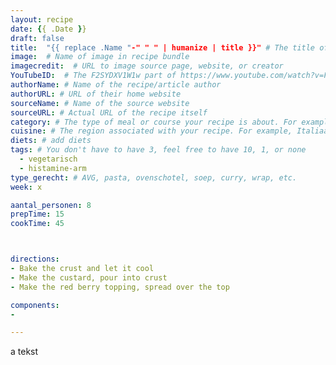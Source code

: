 ```yaml
---
layout: recipe
date: {{ .Date }}
draft: false
title:  "{{ replace .Name "-" " " | humanize | title }}" # The title of your awesome recipe
image:  # Name of image in recipe bundle
imagecredit:  # URL to image source page, website, or creator
YouTubeID:  # The F2SYDXV1W1w part of https://www.youtube.com/watch?v=F2SYDXV1W1w
authorName: # Name of the recipe/article author
authorURL: # URL of their home website
sourceName: # Name of the source website
sourceURL: # Actual URL of the recipe itself
category: # The type of meal or course your recipe is about. For example: "dinner", "entree", or "dessert".
cuisine: # The region associated with your recipe. For example, Italiaans, Mediterraans", or Eigen.
diets: # add diets
tags: # You don't have to have 3, feel free to have 10, 1, or none
  - vegetarisch
  - histamine-arm
type_gerecht: # AVG, pasta, ovenschotel, soep, curry, wrap, etc.
week: x

aantal_personen: 8
prepTime: 15
cookTime: 45



directions:
- Bake the crust and let it cool
- Make the custard, pour into crust
- Make the red berry topping, spread over the top

components:
-

---
```


a tekst
